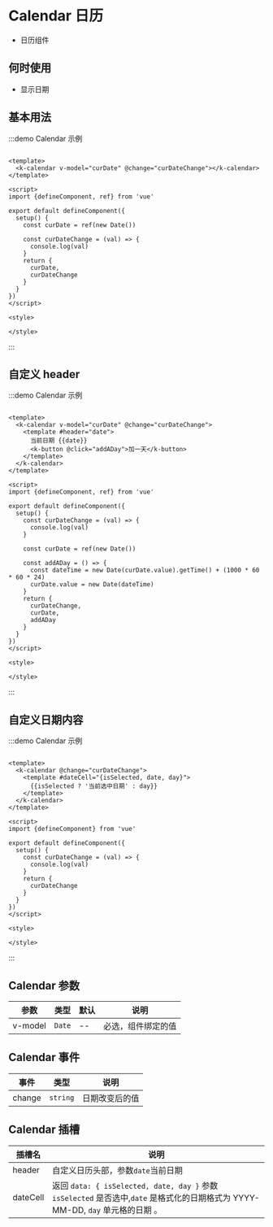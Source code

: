 # Calendar 日历

+ 日历组件

## 何时使用

+ 显示日期

## 基本用法

:::demo Calendar 示例

```vue

<template>
  <k-calendar v-model="curDate" @change="curDateChange"></k-calendar>
</template>

<script>
import {defineComponent, ref} from 'vue'

export default defineComponent({
  setup() {
    const curDate = ref(new Date())

    const curDateChange = (val) => {
      console.log(val)
    }
    return {
      curDate,
      curDateChange
    }
  }
})
</script>

<style>

</style>
```

:::

## 自定义 header

:::demo Calendar 示例

```vue

<template>
  <k-calendar v-model="curDate" @change="curDateChange">
    <template #header="date">
      当前日期 {{date}}
      <k-button @click="addADay">加一天</k-button>
    </template>
  </k-calendar>
</template>

<script>
import {defineComponent, ref} from 'vue'

export default defineComponent({
  setup() {
    const curDateChange = (val) => {
      console.log(val)
    }

    const curDate = ref(new Date())

    const addADay = () => {
      const dateTime = new Date(curDate.value).getTime() + (1000 * 60 * 60 * 24)
      curDate.value = new Date(dateTime)
    }
    return {
      curDateChange,
      curDate,
      addADay
    }
  }
})
</script>

<style>

</style>
```

:::

## 自定义日期内容

:::demo Calendar 示例

```vue

<template>
  <k-calendar @change="curDateChange">
    <template #dateCell="{isSelected, date, day}">
      {{isSelected ? '当前选中日期' : day}}
    </template>
  </k-calendar>
</template>

<script>
import {defineComponent} from 'vue'

export default defineComponent({
  setup() {
    const curDateChange = (val) => {
      console.log(val)
    }
    return {
      curDateChange
    }
  }
})
</script>

<style>

</style>
```

:::

## Calendar 参数

| 参数 | 类型         | 默认 | 说明 |
| ---- |------------| ---- | ---- |
| v-model | `Date` | -- |  必选，组件绑定的值 |

## Calendar 事件

| 事件 | 类型 | 说明 |
| ---- | ---- | ---- |
| change |  `string` |   日期改变后的值   |

## Calendar 插槽

| 插槽名 | 说明 |
| ---- | -- |
| header | 自定义日历头部，参数`date`当前日期 |
| dateCell | 返回 `data: { isSelected, date, day }` 参数 `isSelected` 是否选中,`date` 是格式化的日期格式为 YYYY-MM-DD, `day` 单元格的日期 。 |
